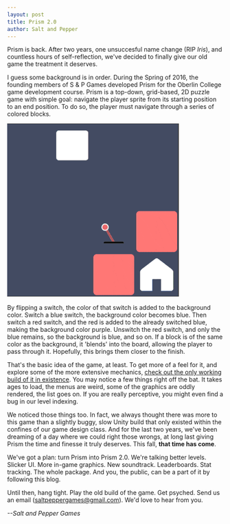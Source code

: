 ```yaml
---
layout: post
title: Prism 2.0
author: Salt and Pepper
---
```


Prism is back. After two years, one unsuccesful name change (RIP *Iris*), and countless hours of self-reflection, we've decided to finally give our old game the treatment it deserves.

I guess some background is in order. During the Spring of 2016, the founding members of S & P Games developed Prism for the Oberlin College game development course. Prism is a top-down, grid-based, 2D puzzle game with simple goal: navigate the player sprite from its starting position to an end position. To do so, the player must navigate through a series of colored blocks.

![](../images/prism-gif-1.gif)

By flipping a switch, the color of that switch is added to the background color. Switch a blue switch, the background color becomes blue. Then switch a red switch, and the red is added to the already switched blue, making the background color purple. Unswitch the red switch, and only the blue remains, so the background is blue, and so on. If a block is of the same color as the background, it 'blends' into the board, allowing the player to pass through it. Hopefully, this brings them closer to the finish.

That's the basic idea of the game, at least. To get more of a feel for it, and explore some of the more extensive mechanics, [check out the only working build of it in existence](http://cs-361-project.github.io/prism-game/). You may notice a few things right off the bat. It takes ages to load, the menus are weird, some of the graphics are oddly rendered, the list goes on. If you are really perceptive, you might even find a bug in our level indexing. 

We noticed those things too. In fact, we always thought there was more to this game than a slightly buggy, slow Unity build that only existed within the confines of our game design class. And for the last two years, we've been dreaming of a day where we could right those wrongs, at long last giving Prism the time and finesse it truly deserves. This fall, **that time has come**.

We've got a plan: turn Prism into Prism 2.0. We're talking better levels. Slicker UI. More in-game graphics. New soundtrack. Leaderboards. Stat tracking. The whole package. And you, the public, can be a part of it by following this blog.

Until then, hang tight. Play the old build of the game. Get psyched. Send us an email (saltpeppergames@gmail.com). We'd love to hear from you.

*--Salt and Pepper Games*




